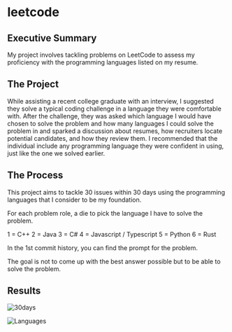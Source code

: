 # leetcode

## Executive Summary 
My project involves tackling problems on LeetCode to assess my proficiency with the programming languages listed on my resume.

## The Project

While assisting a recent college graduate with an interview, I suggested they solve a typical coding challenge in a language they were comfortable with. After the challenge, they was asked which language I would have chosen to solve the problem and how many languages I could solve the problem in and sparked a discussion about resumes, how recruiters locate potential candidates, and how they review them. I recommended that the individual include any programming language they were confident in using, just like the one we solved earlier. 

## The Process

This project aims to tackle 30 issues within 30 days using the programming languages that I consider to be my foundation.

For each problem role, a die to pick the language I have to solve the problem. 

1 = C++ 
2 = Java
3 = C#
4 = Javascript / Typescript
5 = Python 
6 = Rust 

In the 1st commit history, you can find the prompt for the problem. 

The goal is not to come up with the best answer possible but to be able to solve the problem. 

## Results


![30days](https://github.com/Raymon-Lange/leetcode/assets/104854233/600f0395-82b9-4707-b3c9-cfc7f3b49201)


![Languages](https://github.com/Raymon-Lange/leetcode/assets/104854233/c186d7de-aefd-417c-8b99-dfaaac4d1819)
